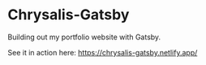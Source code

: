 # Chrysalis-Gatsby
Building out my portfolio website with Gatsby.

See it in action here: https://chrysalis-gatsby.netlify.app/